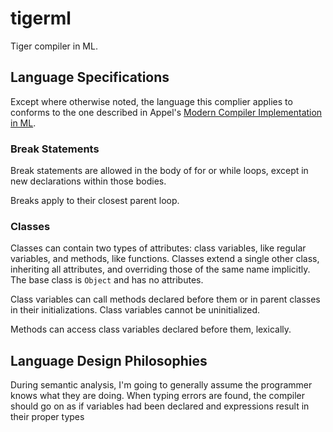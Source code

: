 tigerml
=======

Tiger compiler in ML.

## Language Specifications

Except where otherwise noted, the language this complier applies to conforms to
the one described in Appel's [Modern Compiler Implementation in
ML](https://www.cs.princeton.edu/~appel/modern/ml/).

### Break Statements

Break statements are allowed in the body of for or while loops, except in new
declarations within those bodies.

Breaks apply to their closest parent loop.

### Classes

Classes can contain two types of attributes: class variables, like regular
variables, and methods, like functions. Classes extend a single other class,
inheriting all attributes, and overriding those of the same name implicitly.
The base class is `Object` and has no attributes.

Class variables can call methods declared before them or in parent classes in
their initializations. Class variables cannot be uninitialized.

Methods can access class variables declared before them, lexically.

## Language Design Philosophies

During semantic analysis, I'm going to generally assume the programmer knows
what they are doing.  When typing errors are found, the compiler should go on
as if variables had been declared and expressions result in their proper types
